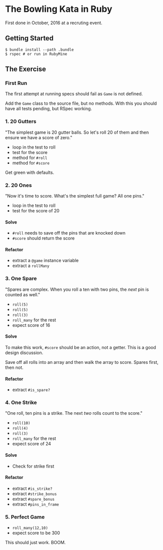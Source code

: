 # The Bowling Kata in Ruby

First done in October, 2016 at a recruting event.

## Getting Started

    $ bundle install --path .bundle
    $ rspec # or run in RubyMine


## The Exercise

### First Run

The first attempt at running specs should fail as `Game` is not defined.

Add the `Game` class to the source file, but no methods. With this you should have all tests pending, but RSpec working.

### 1. 20 Gutters

"The simplest game is 20 gutter balls. So let's roll 20 of them and then ensure we have a score of zero."

- loop in the test to roll
- test for the score
- method for `#roll`  
- method for `#score`

Get green with defaults.

### 2. 20 Ones

"Now it's time to score. What's the simplest full game? All one pins."

- loop in the test to roll
- test for the score of 20

#### Solve

- `#roll` needs to save off the pins that are knocked down  
- `#score` should return the score
 
#### Refactor

- extract a `@game` instance variable
- extract a `rollMany`

### 3. One Spare

"Spares are complex. When you roll a ten with two pins, the _next_ pin is counted as well."

- `roll(5)`
- `roll(5)`
- `roll(3)`
- `roll_many` for the rest
- expect score of 16

#### Solve

To make this work, `#score` should be an action, not a getter. This is a good design discussion.

Save off all rolls into an array and then walk the array to score. Spares first, then not.

#### Refactor

- extract `#is_spare?`

### 4. One Strike

"One roll, ten pins is a strike. The next _two_ rolls count to the score."

- `roll(10)`
- `roll(4)`
- `roll(3)`
- `roll_many` for the rest
- expect score of 24

#### Solve

- Check for strike first

#### Refactor

- extract `#is_strike?`
- extract `#strike_bonus`
- extract `#spare_bonus`
- extract `#pins_in_frame`

### 5. Perfect Game

- `roll_many(12,10)`
- expect score to be 300

This should just work. BOOM.

